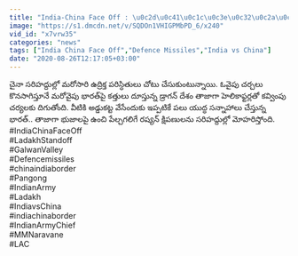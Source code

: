 ```yaml
---
title: "India-China Face Off : \u0c2d\u0c41\u0c1c\u0c3e\u0c32\u0c2a\u0c48 \u0c09\u0c02\u0c1a\u0c3f \u0c2a\u0c47\u0c32\u0c4d\u0c1a\u0c17\u0c32\u0c3f\u0c17\u0c47 \u0c30\u0c37\u0c4d\u0c2f\u0c28\u0c4d\u200c \u0c15\u0c4d\u0c37\u0c3f\u0c2a\u0c23\u0c41\u0c32\u0c28\u0c41 \u0c38\u0c30\u0c3f\u0c39\u0c26\u0c4d\u0c26\u0c41\u0c32\u0c4d\u0c32\u0c4b \u0c2e\u0c4b\u0c39\u0c30\u0c3f\u0c02\u0c1a\u0c3f\u0c28 \u0c2d\u0c3e\u0c30\u0c24\u0c4d !"
image: "https://s1.dmcdn.net/v/SQDOn1VHIGPMbPD_6/x240"
vid_id: "x7vrw35"
categories: "news"
tags: ["India China Face Off","Defence Missiles","India vs China"]
date: "2020-08-26T12:17:05+03:00"
---
```

చైనా సరిహద్దుల్లో మరోసారి ఉద్రిక్త పరిస్ధితులు చోటు చేసుకుంటున్నాయి. ఓవైపు చర్చలు కొనసాగిస్తూనే మరోవైపు భారత్‌పై కత్తులు దూస్తున్న డ్రాగన్‌ దేశం తాజాగా హెలికాఫ్టర్లతో కవ్వింపు చర్యలకు దిగుతోంది. వీటికి అడ్డుకట్ట వేసేందుకు ఇప్పటికే పలు యుద్ధ సన్నాహాలు చేస్తున్న భారత్‌.. తాజాగా భుజాలపై ఉంచి పేల్చగలిగే రష్యన్‌ క్షిపణులను సరిహద్దుల్లో మోహరిస్తోంది.    <br>#IndiaChinaFaceOff   <br>#LadakhStandoff   <br>#GalwanValley    <br>#Defencemissiles   <br>#chinaindiaborder   <br>#Pangong   <br>#IndianArmy   <br>#Ladakh    <br>#IndiavsChina   <br>#indiachinaborder   <br>#IndianArmyChief   <br>#MMNaravane   <br>#LAC
